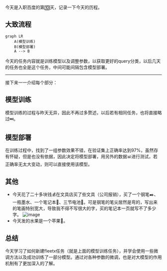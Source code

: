 今天是入职百度的第🔟天，记录一下今天的历程。

## 大致流程

```mermaid
graph LR
    A(模型训练)
    B(模型部署)
    A --> B
```

今天的任务内容就是训练模型以及调整参数，以获取更好的query分类，以后几天的任务也全是这个任务，中间可能间隔包含模型部署。

---
接下来一一介绍每个部分：

## 模型训练
模型训练的过程与昨天无异，因此不再过多赘述，以后若有相同任务，也将直接略过⏭️。

## 模型部署
在训练过程中，找到了一组参数效果不错，在验证集上正确率达到97%，虽然存有怀疑，但是也没有依据，因此决定将模型部署，用另外的数据📊进行测试，若正确率无太大变动，则可以直接使用该模型。

## 其他
- 今天花了二十多块钱💰在文具店买了些文具（公司报销），买了一个钢笔✒️、一瓶墨水、一个笔记本📓、三节电池🔋。可是钢笔的笔尖居然是弯的，写出来的笔画特别宽大，导致我不得不写很大的字，买的笔记本一页就写不了多少字。
![image](https://github.com/user-attachments/assets/1b8ed197-03dc-4a8f-9ace-369be86d6249)
- 今天发的水果是一个苹果🍎。

## 总结
今天学习了如何新建fleetx任务（就是上面的模型训练任务），并学会使用一些微调方法以及成功训练了一部分模型。通过对各种参数的微调，也是对大模型的作用机制有了更加深入的了解。

<!-- ##{"timestamp":1730792268}## -->
